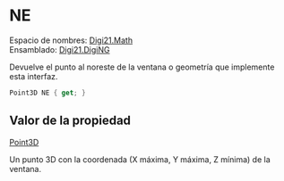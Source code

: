 # NE

Espacio de nombres: [Digi21.Math](../../)  
Ensamblado: [Digi21.DigiNG](../../../)

Devuelve el punto al noreste de la ventana o geometría que implemente esta interfaz.

```csharp
Point3D NE { get; }
```

## Valor de la propiedad

[Point3D](../../point3d.md)

Un punto 3D con la coordenada \(X máxima, Y máxima, Z mínima\) de la ventana.

